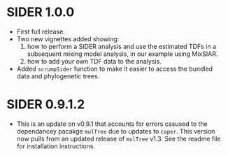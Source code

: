 # SIDER 1.0.0
+ First full release. 
+ Two new vignettes added showing:
    1. how to perform a SIDER analysis and use the estimated TDFs in a subsequent mixing model analysis, in our example using MixSIAR.
    2. how to add your own TDF data to the analysis.
+ Added `scrumpSider` function to make it easier to access the bundled data and phylogenetic trees.

# SIDER 0.9.1.2

+ This is an update on v0.9.1 that accounts for errors casused to the dependancey pacakge `mulTree` due to updates to `caper`. This version now pulls from an updated release of `mulTree` v1.3. See the readme file for installation instructions.
